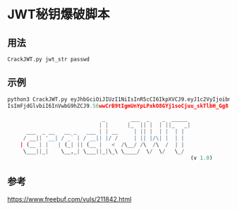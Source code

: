 # JWT秘钥爆破脚本
## 用法
`CrackJWT.py jwt_str passwd`
## 示例
```python
python3 CrackJWT.py eyJhbGciOiJIUzI1NiIsInR5cCI6IkpXVCJ9.eyJ1c2VyIjoibmFuYS
IsImFjdGlvbiI6InVwbG9hZCJ9.56wwCrB9tIgmUnYpLPxkO8GYj1soCjuu_skTlbH_Gg8 ../test/passwd.txt

                              _        ___  _    _  _____
                             | |      |_  || |  | ||_   _|
      ___  _ __   __ _   ___ | | __     | || |  | |  | |
     / __|| '__| / _` | / __|| |/ /     | || |/\| |  | |
    | (__ | |   | (_| || (__ |   <  /\__/ /\  /\  /  | |
     \___||_|    \__,_| \___||_|\_\ \____/  \/  \/   \_/
                                                          (v 1.0)

```
## 参考
https://www.freebuf.com/vuls/211842.html